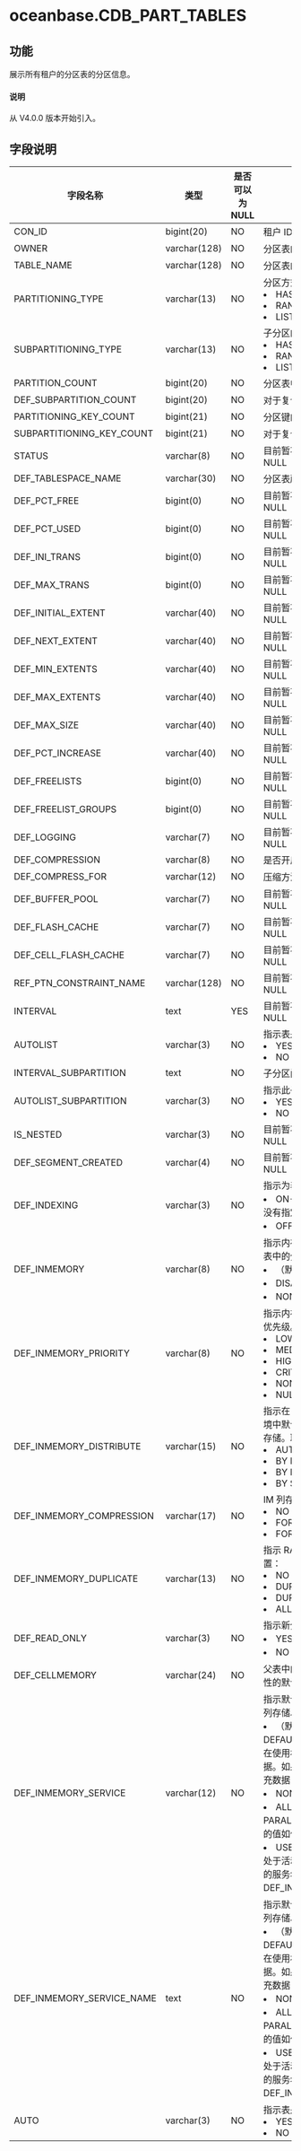 # oceanbase.CDB_PART_TABLES

## 功能

展示所有租户的分区表的分区信息。

<main id="notice" type='explain'>
  <h4>说明</h4>
  <p>从 V4.0.0 版本开始引入。</p>
</main>

## 字段说明

|           字段名称            |      类型       | 是否可以为 NULL |  描述  |
|---------------------------|---------------|------------|--------------------------------|
| CON_ID                    | bigint(20)    | NO         | 租户 ID|
| OWNER                     | varchar(128)  | NO         | 分区表的拥有者                                                                                 |
| TABLE_NAME                | varchar(128)  | NO         | 分区表的名字                                                                                  |
| PARTITIONING_TYPE         | varchar(13)   | NO         | 分区方式： <li> HASH   <li> RANGE   <li> LIST        |
| SUBPARTITIONING_TYPE      | varchar(13)   | NO         | 子分区的分区方式: <li> HASH   <li> RANGE   <li> LIST    |
| PARTITION_COUNT           | bigint(20)    | NO         | 分区表中分区个数                                                                                |
| DEF_SUBPARTITION_COUNT    | bigint(20)    | NO         | 对于复合分区表，表示子分区的个数                                                                        |
| PARTITIONING_KEY_COUNT    | bigint(21)    | NO         | 分区键的数量                                                                                  |
| SUBPARTITIONING_KEY_COUNT | bigint(21)    | NO         | 对于复合分区表，表示子分区键的数量                                                                       |
| STATUS                    | varchar(8)    | NO         | 目前暂不支持该字段，当前该字段默认为 NULL                                                                 |
| DEF_TABLESPACE_NAME       | varchar(30)   | NO         | 分区表所属的表空间名                                                                              |
| DEF_PCT_FREE              | bigint(0)     | NO         | 目前暂不支持该字段，当前该字段默认为 NULL                                                                 |
| DEF_PCT_USED              | bigint(0)     | NO         | 目前暂不支持该字段，当前该字段默认为 NULL                                                                 |
| DEF_INI_TRANS             | bigint(0)     | NO         | 目前暂不支持该字段，当前该字段默认为 NULL                                                                 |
| DEF_MAX_TRANS             | bigint(0)     | NO         | 目前暂不支持该字段，当前该字段默认为 NULL                                                                 |
| DEF_INITIAL_EXTENT        | varchar(40)   | NO         | 目前暂不支持该字段，当前该字段默认为 NULL                                                                 |
| DEF_NEXT_EXTENT           | varchar(40)   | NO         | 目前暂不支持该字段，当前该字段默认为 NULL                                                                 |
| DEF_MIN_EXTENTS           | varchar(40)   | NO         | 目前暂不支持该字段，当前该字段默认为 NULL                                                                 |
| DEF_MAX_EXTENTS           | varchar(40)   | NO         | 目前暂不支持该字段，当前该字段默认为 NULL                                                                 |
| DEF_MAX_SIZE              | varchar(40)   | NO         | 目前暂不支持该字段，当前该字段默认为 NULL                                                                 |
| DEF_PCT_INCREASE          | varchar(40)   | NO         | 目前暂不支持该字段，当前该字段默认为 NULL                                                                 |
| DEF_FREELISTS             | bigint(0)     | NO         | 目前暂不支持该字段，当前该字段默认为 NULL                                                                 |
| DEF_FREELIST_GROUPS       | bigint(0)     | NO         | 目前暂不支持该字段，当前该字段默认为 NULL                                                                 |
| DEF_LOGGING               | varchar(7)    | NO         | 目前暂不支持该字段，当前该字段默认为 NULL                                                                 |
| DEF_COMPRESSION           | varchar(8)    | NO         | 是否开启压缩                                                                                  |
| DEF_COMPRESS_FOR          | varchar(12)   | NO         | 压缩方法 |
| DEF_BUFFER_POOL           | varchar(7)    | NO         | 目前暂不支持该字段，当前该字段默认为 NULL                                                                 |
| DEF_FLASH_CACHE           | varchar(7)    | NO         | 目前暂不支持该字段，当前该字段默认为 NULL                                                                 |
| DEF_CELL_FLASH_CACHE      | varchar(7)    | NO         | 目前暂不支持该字段，当前该字段默认为 NULL                                                                 |
| REF_PTN_CONSTRAINT_NAME   | varchar(128)  | NO         | 目前暂不支持该字段，当前该字段默认为 NULL                                                                 |
| INTERVAL                  | text          | YES        | 目前暂不支持该字段，当前该字段默认为 NULL                                                                 |
| AUTOLIST                  | varchar(3)    | NO         | 指示表是否通过自动列表分区：<li>YES<li>NO                                                                                  |
| INTERVAL_SUBPARTITION     | text          | NO         | 子分区间隔值的字符串     |
| AUTOLIST_SUBPARTITION     | varchar(3)    | NO         | 指示此子分区是否使用自动列表分区：<li>YES<li>NO                           |
| IS_NESTED                 | varchar(3)    | NO         | 目前暂不支持该字段，当前该字段默认为  NULL                                                                |
| DEF_SEGMENT_CREATED       | varchar(4)    | NO         | 目前暂不支持该字段，当前该字段默认为  NULL                                                                |
| DEF_INDEXING              | varchar(3)    | NO         | 指示为表指定的索引属性。取值如下：<li>ON-INDEXING：明确指定了 ON，或者没有指定索引属性<li>OFF-INDEXING：指定关闭     |
| DEF_INMEMORY              | varchar(8)    | NO         | 指示内存中列存储（IM 列存储）是否用于此表中的分区：<li>（默认）ENABLED：启用<li>DISABLED：禁用<li>NONE：未指定                              |
| DEF_INMEMORY_PRIORITY     | varchar(8)    | NO         | 指示内存中列存储（IM 列存储）填充的默认优先级。取值如下：<li>LOW<li>MEDIUM<li>HIGH<li>CRITICAL<li>NONE<li>NULL                                      |
| DEF_INMEMORY_DISTRIBUTE   | varchar(15)   | NO         | 指示在 Real Application Clusters (RAC) 环境中默认情况下如何为表的分区分配 IM 列存储。取值如下：<li>AUTO<li>BY ROWID RANGE<li>BY PARTITION<li>BY SUBPARTITION                         |
| DEF_INMEMORY_COMPRESSION  | varchar(17)   | NO         | IM 列存储的默认压缩级别：<li>NO MEMCOMPRESS<li>FOR DML<li>FOR QUERY \[ LOW | HIGH \]<li>FOR CAPACITY \[ LOW | HIGH \]<li>AUTO<li>NULL               |
| DEF_INMEMORY_DUPLICATE    | varchar(13)   | NO         | 指示 RAC 环境中 IM 列存储的默认重复设置：<li>NO DUPLICATE<li>DUPLICATE<li>DUPLICATE<li>ALL                               |
| DEF_READ_ONLY             | varchar(3)    | NO         | 指示新分区的默认设置：<li>YES：新分区的默认设置是只读的<li>NO：新分区的默认设置是读/写                 |
| DEF_CELLMEMORY            | varchar(24)   | NO         | 父表中的新分区将继承的 CELLMEMORY 属性的默认值，除非该行为被显式覆盖                                   |
| DEF_INMEMORY_SERVICE      | varchar(12)   | NO         | 指示默认情况下如何在各种实例上填充 IM 列存储以用于表的分区。取值：<li>（默认）DEFAULTPARALLEL_INSTANCE_GROUP：在使用初始化参数指定的所有实例上填充数据。如果未设置该参数，则在所有实例上填充数据<li>NONE：数据不会在任何实例上填充<li>ALL：无论 PARALLEL_INSTANCE_GROUP 初始化参数的值如何，都会在所有实例上填充数据<li>USER_DEFINED：仅在用户指定的服务处于活动状态的实例上填充数据。与此对应的服务名称存储在该 DEF_INMEMORY_SERVICE_NAME 列中                      |
| DEF_INMEMORY_SERVICE_NAME | text          | NO         | 指示默认情况下如何在各种实例上填充 IM 列存储以用于表的分区。取值如下：<li>（默认）DEFAULTPARALLEL_INSTANCE_GROUP：在使用初始化参数指定的所有实例上填充数据。如果未设置该参数，则在所有实例上填充数据<li>NONE：数据不会在任何实例上填充<li>ALL：无论 PARALLEL_INSTANCE_GROUP 初始化参数的值如何，都会在所有实例上填充数据<li>USER_DEFINED：仅在用户指定的服务处于活动状态的实例上填充数据。与此对应的服务名称存储在该 DEF_INMEMORY_SERVICE_NAME 列中          |
| AUTO                      | varchar(3)    | NO         | 指示表是否自动分区：<li>YES<li>NO                         |
